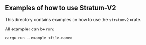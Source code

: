 ## Examples of how to use Stratum-V2

This directory contains examples on how to use the `stratumv2` crate.

All examples can be run:

```
cargo run --example <file-name>
```
